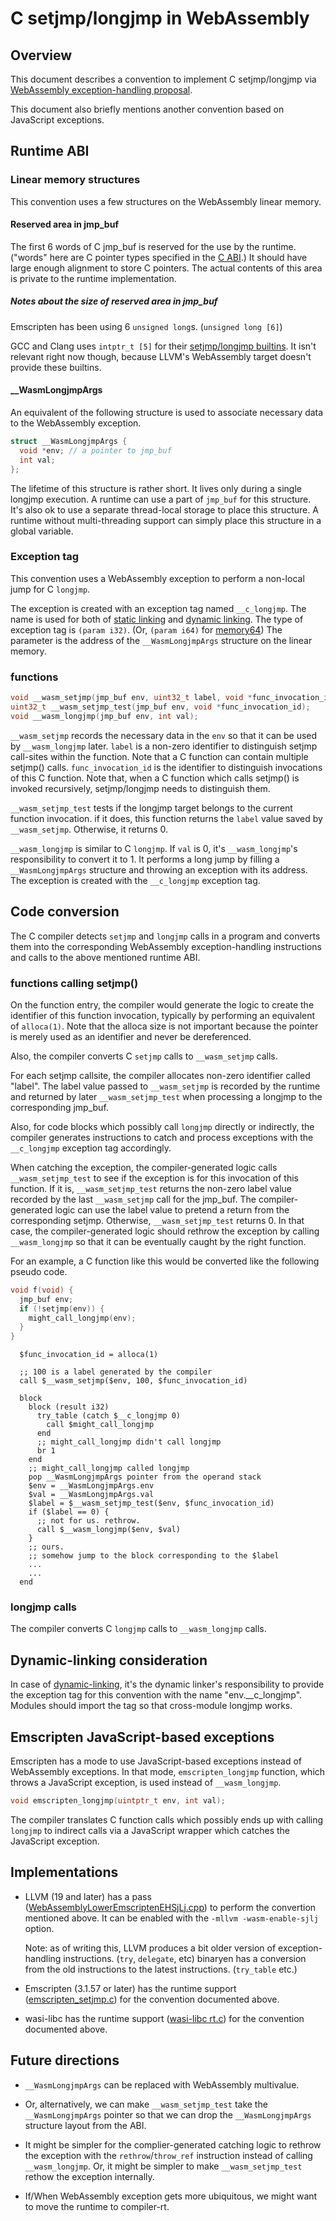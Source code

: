 # C setjmp/longjmp in WebAssembly

## Overview

This document describes a convention to implement C setjmp/longjmp via
[WebAssembly exception-handling proposal].

This document also briefly mentions another convention based on JavaScript
exceptions.

[WebAssembly exception-handling proposal]: https://github.com/WebAssembly/exception-handling

## Runtime ABI

### Linear memory structures

This convention uses a few structures on the WebAssembly linear memory.

#### Reserved area in jmp_buf

The first 6 words of C jmp_buf is reserved for the use by the runtime.
("words" here are C pointer types specified in the [C ABI].)
It should have large enough alignment to store C pointers.
The actual contents of this area is private to the runtime implementation.

[C ABI]: BasicCABI.md

##### Notes about the size of reserved area in jmp_buf

Emscripten has been using 6 `unsigned long`s. (`unsigned long [6]`)

GCC and Clang uses `intptr_t [5]` for their [setjmp/longjmp builtins].
It isn't relevant right now though, because LLVM's WebAssembly target
doesn't provide these builtins.

[setjmp/longjmp builtins]: https://gcc.gnu.org/onlinedocs/gcc/Nonlocal-Gotos.html

#### __WasmLongjmpArgs

An equivalent of the following structure is used to associate necessary
data to the WebAssembly exception.

```c
struct __WasmLongjmpArgs {
  void *env; // a pointer to jmp_buf
  int val;
};
```

The lifetime of this structure is rather short. It lives only during a
single longjmp execution.
A runtime can use a part of `jmp_buf` for this structure. It's also ok to use
a separate thread-local storage to place this structure. A runtime without
multi-threading support can simply place this structure in a global variable.

### Exception tag

This convention uses a WebAssembly exception to perform a non-local jump
for C `longjmp`.

The exception is created with an exception tag named `__c_longjmp`.
The name is used for both of [static linking](Linking.md) and
[dynamic linking](DynamicLinking.md).
The type of exception tag is `(param i32)`. (Or, `(param i64)` for [memory64])
The parameter is the address of the `__WasmLongjmpArgs` structure on the
linear memory.

[memory64]: https://github.com/WebAssembly/memory64

### functions

```c
void __wasm_setjmp(jmp_buf env, uint32_t label, void *func_invocation_id);
uint32_t __wasm_setjmp_test(jmp_buf env, void *func_invocation_id);
void __wasm_longjmp(jmp_buf env, int val);
```

`__wasm_setjmp` records the necessary data in the `env` so that it can be
used by `__wasm_longjmp` later.
`label` is a non-zero identifier to distinguish setjmp call-sites within
the function. Note that a C function can contain multiple setjmp() calls.
`func_invocation_id` is the identifier to distinguish invocations of this
C function. Note that, when a C function which calls setjmp() is invoked
recursively, setjmp/longjmp needs to distinguish them.

`__wasm_setjmp_test` tests if the longjmp target belongs to the current
function invocation. if it does, this function returns the `label` value
saved by `__wasm_setjmp`. Otherwise, it returns 0.

`__wasm_longjmp` is similar to C `longjmp`.
If `val` is 0, it's `__wasm_longjmp`'s responsibility to convert it to 1.
It performs a long jump by filling a `__WasmLongjmpArgs` structure and
throwing an exception with its address. The exception is created with
the `__c_longjmp` exception tag.

## Code conversion

The C compiler detects `setjmp` and `longjmp` calls in a program and
converts them into the corresponding WebAssembly exception-handling
instructions and calls to the above mentioned runtime ABI.

### functions calling setjmp()

On the function entry, the compiler would generate the logic to create
the identifier of this function invocation, typically by performing an
equivalent of `alloca(1)`. Note that the alloca size is not important
because the pointer is merely used as an identifier and never be dereferenced.

Also, the compiler converts C `setjmp` calls to `__wasm_setjmp` calls.

For each setjmp callsite, the compiler allocates non-zero identifier called
"label". The label value passed to `__wasm_setjmp` is recorded by the
runtime and returned by later `__wasm_setjmp_test` when processing a longjmp
to the corresponding jmp_buf.

Also, for code blocks which possibly call `longjmp` directly or indirectly,
the compiler generates instructions to catch and process exceptions with
the `__c_longjmp` exception tag accordingly.

When catching the exception, the compiler-generated logic calls
`__wasm_setjmp_test` to see if the exception is for this invocation
of this function.
If it is, `__wasm_setjmp_test` returns the non-zero label value recorded by
the last `__wasm_setjmp` call for the jmp_buf. The compiler-generated logic
can use the label value to pretend a return from the corresponding setjmp.
Otherwise, `__wasm_setjmp_test` returns 0. In that case, the
compiler-generated logic should rethrow the exception by calling
`__wasm_longjmp` so that it can be eventually caught by the right function.

For an example, a C function like this would be converted like
the following pseudo code.
```c
void f(void) {
  jmp_buf env;
  if (!setjmp(env)) {
    might_call_longjmp(env);
  }
}
```

```wat
  $func_invocation_id = alloca(1)

  ;; 100 is a label generated by the compiler
  call $__wasm_setjmp($env, 100, $func_invocation_id)

  block
    block (result i32)
      try_table (catch $__c_longjmp 0)
        call $might_call_longjmp
      end
      ;; might_call_longjmp didn't call longjmp
      br 1
    end
    ;; might_call_longjmp called longjmp
    pop __WasmLongjmpArgs pointer from the operand stack
    $env = __WasmLongjmpArgs.env
    $val = __WasmLongjmpArgs.val
    $label = $__wasm_setjmp_test($env, $func_invocation_id)
    if ($label == 0) {
      ;; not for us. rethrow.
      call $__wasm_longjmp($env, $val)
    }
    ;; ours.
    ;; somehow jump to the block corresponding to the $label
    ...
    ...
  end
```

### longjmp calls

The compiler converts C `longjmp` calls to `__wasm_longjmp` calls.

## Dynamic-linking consideration

In case of [dynamic-linking], it's the dynamic linker's responsibility
to provide the exception tag for this convention with the name
"env.__c_longjmp". Modules should import the tag so that cross-module
longjmp works.

[dynamic-linking]: DynamicLinking.md

## Emscripten JavaScript-based exceptions

Emscripten has a mode to use JavaScript-based exceptions instead of
WebAssembly exceptions. In that mode, `emscripten_longjmp` function,
which throws a JavaScript exception, is used instead of `__wasm_longjmp`.

```c
void emscripten_longjmp(uintptr_t env, int val);
```

The compiler translates C function calls which possibly ends up with
calling `longjmp` to indirect calls via a JavaScript wrapper which
catches the JavaScript exception.

## Implementations

* LLVM (19 and later) has a pass ([WebAssemblyLowerEmscriptenEHSjLj.cpp])
  to perform the convertion mentioned above.  It can be enabled with the
  `-mllvm -wasm-enable-sjlj` option.

  Note: as of writing this, LLVM produces a bit older version of
  exception-handling instructions. (`try`, `delegate`, etc)
  binaryen has a conversion from the old instructions to the latest
  instructions. (`try_table` etc.)

* Emscripten (3.1.57 or later) has the runtime support ([emscripten_setjmp.c])
  for the convention documented above.

* wasi-libc has the runtime support ([wasi-libc rt.c]) for the convention
  documented above.

[WebAssemblyLowerEmscriptenEHSjLj.cpp]: https://github.com/llvm/llvm-project/blob/70deb7bfe90af91c68454b70683fbe98feaea87d/llvm/lib/Target/WebAssembly/WebAssemblyLowerEmscriptenEHSjLj.cpp

[emscripten_setjmp.c]: https://github.com/emscripten-core/emscripten/blob/7d66497d96cdcffa394ad67d87f7118137edf9ab/system/lib/compiler-rt/emscripten_setjmp.c

[wasi-libc rt.c]: https://github.com/WebAssembly/wasi-libc/blob/d03829489904d38c624f6de9983190f1e5e7c9c5/libc-top-half/musl/src/setjmp/wasm32/rt.c

## Future directions

* `__WasmLongjmpArgs` can be replaced with WebAssembly multivalue.

* Or, alternatively, we can make `__wasm_setjmp_test` take the
  `__WasmLongjmpArgs` pointer so that we can drop the `__WasmLongjmpArgs`
  structure layout from the ABI.

* It might be simpler for the complier-generated catching logic to rethrow
  the exception with the `rethrow`/`throw_ref` instruction instead of
  calling `__wasm_longjmp`. Or, it might be simpler to make
  `__wasm_setjmp_test` rethow the exception internally.

* If/When WebAssembly exception gets more ubiquitous, we might want to move
  the runtime to compiler-rt.
